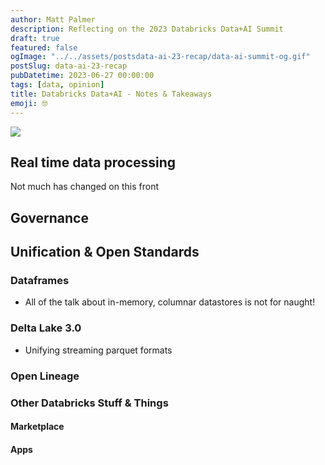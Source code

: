 ```yaml
---
author: Matt Palmer
description: Reflecting on the 2023 Databricks Data+AI Summit
draft: true
featured: false
ogImage: "../../assets/postsdata-ai-23-recap/data-ai-summit-og.gif"
postSlug: data-ai-23-recap
pubDatetime: 2023-06-27 00:00:00
tags: [data, opinion]
title: Databricks Data+AI - Notes & Takeaways
emoji: 🤓
---
```


<style>
  img {
    width: auto;
    max-height: 500px;
    aspect-ratio: attr(width) / attr(height);
  }
</style>

![](../../assets/postsdata-ai-23-recap/data-ai-summit-og.png)

## Real time data processing

Not much has changed on this front

## Governance

## Unification & Open Standards

### Dataframes

- All of the talk about in-memory, columnar datastores is not for naught!

### Delta Lake 3.0

- Unifying streaming parquet formats

### Open Lineage

### Other Databricks Stuff & Things

#### Marketplace

#### Apps
